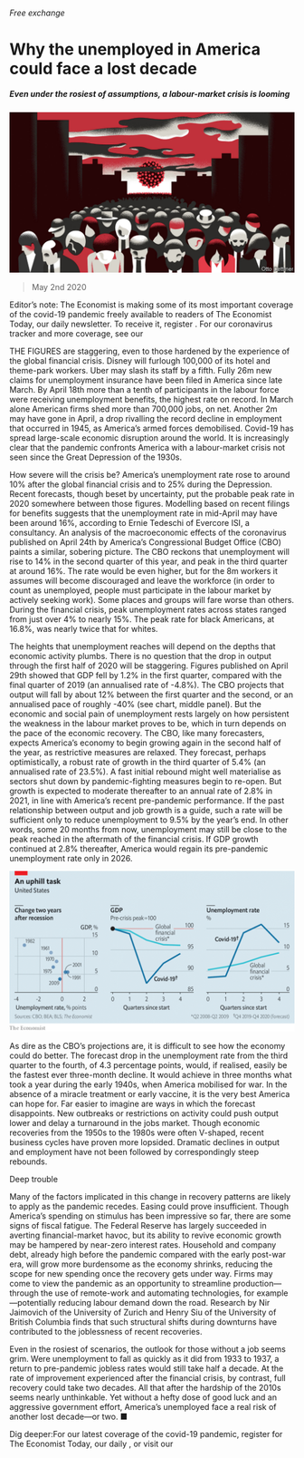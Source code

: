 ###### Free exchange

# Why the unemployed in America could face a lost decade 

##### Even under the rosiest of assumptions, a labour-market crisis is looming 

![image](images/20200502_FND000.jpg) 

> May 2nd 2020 

Editor’s note: The Economist is making some of its most important coverage of the covid-19 pandemic freely available to readers of The Economist Today, our daily newsletter. To receive it, register . For our coronavirus tracker and more coverage, see our 

THE FIGURES are staggering, even to those hardened by the experience of the global financial crisis. Disney will furlough 100,000 of its hotel and theme-park workers. Uber may slash its staff by a fifth. Fully 26m new claims for unemployment insurance have been filed in America since late March. By April 18th more than a tenth of participants in the labour force were receiving unemployment benefits, the highest rate on record. In March alone American firms shed more than 700,000 jobs, on net. Another 2m may have gone in April, a drop rivalling the record decline in employment that occurred in 1945, as America’s armed forces demobilised. Covid-19 has spread large-scale economic disruption around the world. It is increasingly clear that the pandemic confronts America with a labour-market crisis not seen since the Great Depression of the 1930s.

How severe will the crisis be? America’s unemployment rate rose to around 10% after the global financial crisis and to 25% during the Depression. Recent forecasts, though beset by uncertainty, put the probable peak rate in 2020 somewhere between those figures. Modelling based on recent filings for benefits suggests that the unemployment rate in mid-April may have been around 16%, according to Ernie Tedeschi of Evercore ISI, a consultancy. An analysis of the macroeconomic effects of the coronavirus published on April 24th by America’s Congressional Budget Office (CBO) paints a similar, sobering picture. The CBO reckons that unemployment will rise to 14% in the second quarter of this year, and peak in the third quarter at around 16%. The rate would be even higher, but for the 8m workers it assumes will become discouraged and leave the workforce (in order to count as unemployed, people must participate in the labour market by actively seeking work). Some places and groups will fare worse than others. During the financial crisis, peak unemployment rates across states ranged from just over 4% to nearly 15%. The peak rate for black Americans, at 16.8%, was nearly twice that for whites.


The heights that unemployment reaches will depend on the depths that economic activity plumbs. There is no question that the drop in output through the first half of 2020 will be staggering. Figures published on April 29th showed that GDP fell by 1.2% in the first quarter, compared with the final quarter of 2019 (an annualised rate of -4.8%). The CBO projects that output will fall by about 12% between the first quarter and the second, or an annualised pace of roughly -40% (see chart, middle panel). But the economic and social pain of unemployment rests largely on how persistent the weakness in the labour market proves to be, which in turn depends on the pace of the economic recovery. The CBO, like many forecasters, expects America’s economy to begin growing again in the second half of the year, as restrictive measures are relaxed. They forecast, perhaps optimistically, a robust rate of growth in the third quarter of 5.4% (an annualised rate of 23.5%). A fast initial rebound might well materialise as sectors shut down by pandemic-fighting measures begin to re-open. But growth is expected to moderate thereafter to an annual rate of 2.8% in 2021, in line with America’s recent pre-pandemic performance. If the past relationship between output and job growth is a guide, such a rate will be sufficient only to reduce unemployment to 9.5% by the year’s end. In other words, some 20 months from now, unemployment may still be close to the peak reached in the aftermath of the financial crisis. If GDP growth continued at 2.8% thereafter, America would regain its pre-pandemic unemployment rate only in 2026.

![image](images/20200502_FNC390.png) 


As dire as the CBO’s projections are, it is difficult to see how the economy could do better. The forecast drop in the unemployment rate from the third quarter to the fourth, of 4.3 percentage points, would, if realised, easily be the fastest ever three-month decline. It would achieve in three months what took a year during the early 1940s, when America mobilised for war. In the absence of a miracle treatment or early vaccine, it is the very best America can hope for. Far easier to imagine are ways in which the forecast disappoints. New outbreaks or restrictions on activity could push output lower and delay a turnaround in the jobs market. Though economic recoveries from the 1950s to the 1980s were often V-shaped, recent business cycles have proven more lopsided. Dramatic declines in output and employment have not been followed by correspondingly steep rebounds.

Deep trouble

Many of the factors implicated in this change in recovery patterns are likely to apply as the pandemic recedes. Easing could prove insufficient. Though America’s spending on stimulus has been impressive so far, there are some signs of fiscal fatigue. The Federal Reserve has largely succeeded in averting financial-market havoc, but its ability to revive economic growth may be hampered by near-zero interest rates. Household and company debt, already high before the pandemic compared with the early post-war era, will grow more burdensome as the economy shrinks, reducing the scope for new spending once the recovery gets under way. Firms may come to view the pandemic as an opportunity to streamline production—through the use of remote-work and automating technologies, for example—potentially reducing labour demand down the road. Research by Nir Jaimovich of the University of Zurich and Henry Siu of the University of British Columbia finds that such structural shifts during downturns have contributed to the joblessness of recent recoveries.

Even in the rosiest of scenarios, the outlook for those without a job seems grim. Were unemployment to fall as quickly as it did from 1933 to 1937, a return to pre-pandemic jobless rates would still take half a decade. At the rate of improvement experienced after the financial crisis, by contrast, full recovery could take two decades. All that after the hardship of the 2010s seems nearly unthinkable. Yet without a hefty dose of good luck and an aggressive government effort, America’s unemployed face a real risk of another lost decade—or two. ■

Dig deeper:For our latest coverage of the covid-19 pandemic, register for The Economist Today, our daily , or visit our 

